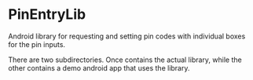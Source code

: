 PinEntryLib
===========
Android library for requesting and setting pin codes with individual boxes for the pin inputs.

There are two subdirectories.  Once contains the actual library, while the other contains a
demo android app that uses the library.

